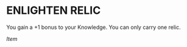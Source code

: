 ﻿---
tags:
  - Item
name: 'ENLIGHTEN RELIC'
description: 'You gain a +1 bonus to your Knowledge. You can only carry one relic.'
---

# ENLIGHTEN RELIC

You gain a +1 bonus to your Knowledge. You can only carry one relic.

*Item*
